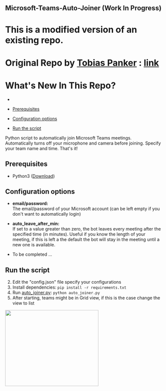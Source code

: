 ## Microsoft-Teams-Auto-Joiner (Work In Progress)

# This is a modified version of an existing repo.
# Original Repo by [Tobias Panker](https://GitHub.com/TobiasPankner) : [link](https://GitHub.com/TobiasPankner/Teams-Auto-Joiner)

# What's New In This Repo?
- 


- [Prerequisites](#prerequisites)
- [Configuration options](#configuration-options)
- [Run the script](#run-the-script)  

Python script to automatically join Microsoft Teams meetings.  
Automatically turns off your microphone and camera before joining.
Specify your team name and time. That's it!


## Prerequisites  
  
 - Python3 ([Download](https://www.python.org/downloads/))  
   
## Configuration options  
  
- **email/password:**  
The email/password of your Microsoft account (can be left empty if you don't want to automatically login)

- **auto_leave_after_min:**  
If set to a value greater than zero, the bot leaves every meeting after the specified time (in minutes). Useful if you know the length of your meeting, if this is left a the default the bot will stay in the meeting until a new one is available.

- To be completed ...


## Run the script  
  
 2. Edit the "config.json" file specify your configurations
 3. Install dependencies:   ```pip install -r requirements.txt``` 
 4. Run [auto_joiner.py](auto_joiner.py): `python auto_joiner.py`  
 5. After starting, teams might be in Grid view, if this is the case change the view to list    
<img src="https://i.imgur.com/GODoJYf.png?2" width="300" height="245" />
